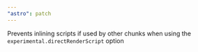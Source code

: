 ```yaml
---
"astro": patch
---
```


Prevents inlining scripts if used by other chunks when using the `experimental.directRenderScript` option
